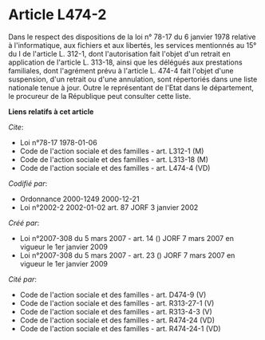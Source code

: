 # Article L474-2

Dans le respect des dispositions de la loi n° 78-17 du 6 janvier 1978 relative à l'informatique, aux fichiers et aux
libertés, les services mentionnés au 15° du I de l'article L. 312-1, dont l'autorisation fait l'objet d'un retrait en
application de l'article L. 313-18, ainsi que les délégués aux prestations familiales, dont l'agrément prévu à l'article L.
474-4 fait l'objet d'une suspension, d'un retrait ou d'une annulation, sont répertoriés dans une liste nationale tenue à
jour. Outre le représentant de l'Etat dans le département, le procureur de la République peut consulter cette liste.

**Liens relatifs à cet article**

_Cite_:

  - Loi n°78-17 1978-01-06
  - Code de l'action sociale et des familles - art. L312-1 (M)
  - Code de l'action sociale et des familles - art. L313-18 (M)
  - Code de l'action sociale et des familles - art. L474-4 (VD)

_Codifié par_:

  - Ordonnance 2000-1249 2000-12-21
  - Loi n°2002-2 2002-01-02 art. 87 JORF 3 janvier 2002

_Créé par_:

  - Loi n°2007-308 du 5 mars 2007 - art. 14 () JORF 7 mars 2007 en vigueur le 1er janvier 2009
  - Loi n°2007-308 du 5 mars 2007 - art. 23 () JORF 7 mars 2007 en vigueur le 1er janvier 2009

_Cité par_:

  - Code de l'action sociale et des familles - art. D474-9 (V)
  - Code de l'action sociale et des familles - art. R313-27-1 (V)
  - Code de l'action sociale et des familles - art. R313-4-3 (V)
  - Code de l'action sociale et des familles - art. R474-24 (VD)
  - Code de l'action sociale et des familles - art. R474-24-1 (VD)
